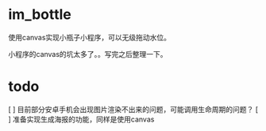 # im_bottle

使用canvas实现小瓶子小程序，可以无级拖动水位。

小程序的canvas的坑太多了。。写完之后整理一下。

# todo
[ ] 目前部分安卓手机会出现图片渲染不出来的问题，可能调用生命周期的问题？
[ ] 准备实现生成海报的功能，同样是使用canvas
